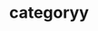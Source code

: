 ---
title: "categoryy"
layout: categories
permalink: /categories/
author_profile: true
sidebar_main: true
---